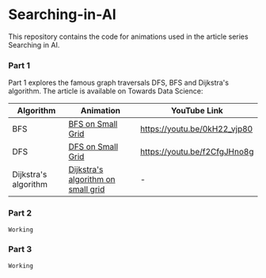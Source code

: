 # Searching-in-AI
This repository contains the code for animations used in the article series Searching in AI.

### Part 1

Part 1 explores the famous graph traversals DFS, BFS and Dijkstra's algorithm.
The article is available on Towards Data Science: 

| Algorithm | Animation | YouTube Link |
| --------- | --------- | ------------ |
| BFS | [BFS on Small Grid](bfs_small.mp4) | https://youtu.be/0kH22_vjp80 |
| DFS | [DFS on Small Grid](dfs_small.mp4) | https://youtu.be/f2CfgJHno8g |
| Dijkstra's algorithm | [Dijkstra's algorithm on small grid](dijkstra_small.mp4) | - |

### Part 2

`Working`

### Part 3

`Working`
